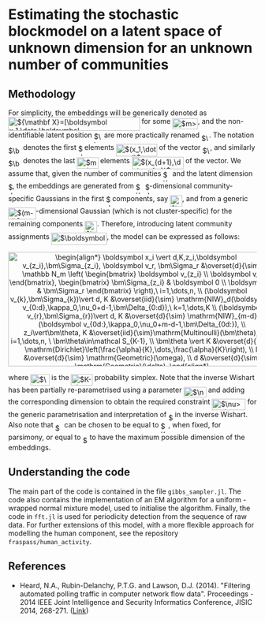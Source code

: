 # Estimating the stochastic blockmodel on a latent space of unknown dimension for an unknown number of communities

## Methodology

For simplicity, the embeddings will be generically denoted as <img alt="${\mathbf X}=[\boldsymbol x_1,\dots,\boldsymbol x_n]^\top\in\mathbb R^{n\times m},\ \boldsymbol x_i\in\mathbb R^m$" src="svgs/abe70a44538d121155dad760860b5070.svg" align="middle" width="266.52632985pt" height="27.9124395pt"/> for some <img alt="$m&gt;K$" src="svgs/ad64b477ecc18129fe9b235d89bd7a54.svg" align="middle" width="51.48773685pt" height="22.4657235pt"/>, and the non-identifiable latent position <img alt="$\boldsymbol v^\star_j$" src="svgs/3e0fa3ff3c5539cdc0e09aed76998444.svg" align="middle" width="16.6590534pt" height="22.638462pt"/> are more practically renamed <img alt="$\boldsymbol v_j$" src="svgs/56fa4aecdf044ac082a31373cc0ad81d.svg" align="middle" width="15.41952885pt" height="14.6118786pt"/>. The notation <img alt="$\boldsymbol x_{i:d}$" src="svgs/2aa5d0cfa9ac37116f11e0443c6d1e96.svg" align="middle" width="26.0487843pt" height="14.6118786pt"/> denotes the first <img alt="$d$" src="svgs/2103f85b8b1477f430fc407cad462224.svg" align="middle" width="8.55596445pt" height="22.8310566pt"/> elements <img alt="$(x_1,\dots,x_d)$" src="svgs/d9cf27ab8ea9978e067dc5b146a9a2a8.svg" align="middle" width="83.14428045pt" height="24.657534pt"/> of the vector <img alt="$\boldsymbol x_i$" src="svgs/70be273b745beb375dc544763c727b86.svg" align="middle" width="15.48422205pt" height="14.6118786pt"/>, and similarly <img alt="$\boldsymbol x_{id:}$" src="svgs/e1d3148ecf605c30c9fbd6ffa404e657.svg" align="middle" width="26.0487843pt" height="14.6118786pt"/> denotes the last <img alt="$m-d$" src="svgs/559de9b66c7e81ca756bd5280353c7e6.svg" align="middle" width="43.0802559pt" height="22.8310566pt"/> elements <img alt="$(x_{d+1},\dots,x_{m})$" src="svgs/1e99a6d2aca38f5684f5b4275d857823.svg" align="middle" width="104.9004957pt" height="24.657534pt"/> of the vector. We assume that, given the number of communities <img alt="$K$" src="svgs/d6328eaebbcd5c358f426dbea4bdbf70.svg" align="middle" width="15.13700595pt" height="22.4657235pt"/> and the latent dimension <img alt="$d$" src="svgs/2103f85b8b1477f430fc407cad462224.svg" align="middle" width="8.55596445pt" height="22.8310566pt"/>, the embeddings are generated from <img alt="$K$" src="svgs/d6328eaebbcd5c358f426dbea4bdbf70.svg" align="middle" width="15.13700595pt" height="22.4657235pt"/> <img alt="$d$" src="svgs/2103f85b8b1477f430fc407cad462224.svg" align="middle" width="8.55596445pt" height="22.8310566pt"/>-dimensional community-specific Gaussians in the first <img alt="$d$" src="svgs/2103f85b8b1477f430fc407cad462224.svg" align="middle" width="8.55596445pt" height="22.8310566pt"/> components, say <img alt="$\mathbf X_{:d}$" src="svgs/0fe2d5f1c4b80c5c9a473d32ea1c5285.svg" align="middle" width="24.8567286pt" height="22.5570873pt"/>, and from a generic <img alt="$(m-d)$" src="svgs/49f50be6c56b16056a48557243d76fa5.svg" align="middle" width="55.86568845pt" height="24.657534pt"/>-dimensional Gaussian (which is not cluster-specific) for the remaining components <img alt="$\mathbf X_{d:}$" src="svgs/999f5178905008d46d45806e3539fcfd.svg" align="middle" width="24.8567286pt" height="22.5570873pt"/>. Therefore, introducing latent community assignments <img alt="$\boldsymbol z=(z_1,\dots,z_n)$" src="svgs/0fbe66c1f30016944032b59dd3ffed07.svg" align="middle" width="112.6615215pt" height="24.657534pt"/>, the model can be expressed as follows:

<p align="center"><img alt="\begin{align*}&#10;\boldsymbol x_i \vert d,K,z_i,\boldsymbol v_{z_i},\bm\Sigma_{z_i}, \boldsymbol v_r, \bm\Sigma_r &amp;\overset{d}{\sim} \mathbb N_m \left( \begin{bmatrix} \boldsymbol v_{z_i} \\ \boldsymbol v_r \end{bmatrix}, \begin{bmatrix} \bm\Sigma_{z_i} &amp; \boldsymbol 0 \\ \boldsymbol 0 &amp; \bm\Sigma_r \end{bmatrix} \right),\ i=1,\dots,n, \\&#10;(\boldsymbol v_{k},\bm\Sigma_{k})\vert d, K &amp;\overset{iid}{\sim} \mathrm{NIW}_d(\boldsymbol v_{0:d},\kappa_0,\nu_0+d-1,\bm\Delta_{0:d}),\ k=1,\dots,K \\&#10;(\boldsymbol v_{r},\bm\Sigma_{r})\vert d, K &amp;\overset{d}{\sim} \mathrm{NIW}_{m-d}(\boldsymbol v_{0d:},\kappa_0,\nu_0+m-d-1,\bm\Delta_{0d:}), \\&#10;z_i\vert\bm\theta, K &amp;\overset{iid}{\sim}\mathrm{Multinoulli}(\bm\theta),\ i=1,\dots,n, \ \bm\theta\in\mathcal S_{K-1}, \\&#10;\bm\theta \vert K &amp;\overset{d}{\sim} \mathrm{Dirichlet}\left(\frac{\alpha}{K},\dots,\frac{\alpha}{K}\right), \\&#10;k &amp;\overset{d}{\sim} \mathrm{Geometric}(\omega), \\&#10;d &amp;\overset{d}{\sim} \mathrm{Geometric}(\delta).&#10;\end{align*}" src="svgs/829b38360a78f49a4debbad15ec506f6.svg" align="middle" width="542.66040015pt" height="231.6803577pt"/></p>

where <img alt="$\mathcal S_{K-1}$" src="svgs/1ca2006f4cd689950a74e72a91091a21.svg" align="middle" width="38.63261985pt" height="22.4657235pt"/> is the <img alt="$K-1$" src="svgs/877f17da0d7c756840fdc976d3c9e264.svg" align="middle" width="43.4474007pt" height="22.4657235pt"/> probability simplex. Note that the inverse Wishart has been partially re-parametrised using a parameter <img alt="$\nu_0&gt;0$" src="svgs/1bb6a4a3cd46c31f86edf629fac4d2f7.svg" align="middle" width="45.63157335pt" height="21.1872144pt"/> and adding the corresponding dimension to obtain the required constraint <img alt="$\nu&gt;d-1$" src="svgs/59d27f4580a6da5a1f33c7c387d77565.svg" align="middle" width="67.95067785pt" height="22.8310566pt"/> for the generic parametrisation and interpretation of <img alt="$\nu$" src="svgs/b49211c7e49541e500c32b4d56d354dc.svg" align="middle" width="9.16670205pt" height="14.1552444pt"/> in the inverse Wishart. Also note that <img alt="$m$" src="svgs/0e51a2dede42189d77627c4d742822c3.svg" align="middle" width="14.4331011pt" height="14.1552444pt"/> can be chosen to be equal to <img alt="$K$" src="svgs/d6328eaebbcd5c358f426dbea4bdbf70.svg" align="middle" width="15.13700595pt" height="22.4657235pt"/>, when fixed, for parsimony, or equal to <img alt="$n$" src="svgs/55a049b8f161ae7cfeb0197d75aff967.svg" align="middle" width="9.86687625pt" height="14.1552444pt"/> to have the maximum possible dimension of the embeddings.

## Understanding the code

The main part of the code is contained in the file `gibbs_sampler.jl`. The code also contains the implementation of an EM algorithm for a uniform - wrapped normal mixture model, used to initialise the algorithm. Finally, the code in `fft.jl` is used for periodicity detection from the sequence of raw data. For further extensions of this model, with a more flexible approach for modelling the human component, see the repository `fraspass/human_activity`.

## References

* Heard, N.A., Rubin-Delanchy, P.T.G. and Lawson, D.J. (2014). "Filtering automated polling traffic in computer network flow data". Proceedings - 2014 IEEE Joint Intelligence and Security Informatics Conference, JISIC 2014, 268-271. ([Link](https://ieeexplore.ieee.org/document/6975589/))
